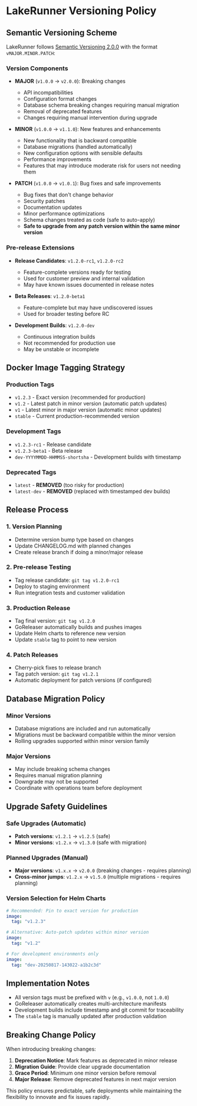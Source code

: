# LakeRunner Versioning Policy

## Semantic Versioning Scheme

LakeRunner follows [Semantic Versioning 2.0.0](https://semver.org/) with the format `vMAJOR.MINOR.PATCH`:

### Version Components

- **MAJOR** (`v1.0.0` → `v2.0.0`): Breaking changes
  - API incompatibilities
  - Configuration format changes
  - Database schema breaking changes requiring manual migration
  - Removal of deprecated features
  - Changes requiring manual intervention during upgrade

- **MINOR** (`v1.0.0` → `v1.1.0`): New features and enhancements
  - New functionality that is backward compatible
  - Database migrations (handled automatically)
  - New configuration options with sensible defaults
  - Performance improvements
  - Features that may introduce moderate risk for users not needing them

- **PATCH** (`v1.0.0` → `v1.0.1`): Bug fixes and safe improvements
  - Bug fixes that don't change behavior
  - Security patches
  - Documentation updates
  - Minor performance optimizations
  - Schema changes treated as code (safe to auto-apply)
  - **Safe to upgrade from any patch version within the same minor version**

### Pre-release Extensions

- **Release Candidates**: `v1.2.0-rc1`, `v1.2.0-rc2`
  - Feature-complete versions ready for testing
  - Used for customer preview and internal validation
  - May have known issues documented in release notes

- **Beta Releases**: `v1.2.0-beta1`
  - Feature-complete but may have undiscovered issues
  - Used for broader testing before RC

- **Development Builds**: `v1.2.0-dev`
  - Continuous integration builds
  - Not recommended for production use
  - May be unstable or incomplete

## Docker Image Tagging Strategy

### Production Tags
- `v1.2.3` - Exact version (recommended for production)
- `v1.2` - Latest patch in minor version (automatic patch updates)
- `v1` - Latest minor in major version (automatic minor updates)
- `stable` - Current production-recommended version

### Development Tags
- `v1.2.3-rc1` - Release candidate
- `v1.2.3-beta1` - Beta release
- `dev-YYYYMMDD-HHMMSS-shortsha` - Development builds with timestamp

### Deprecated Tags
- `latest` - **REMOVED** (too risky for production)
- `latest-dev` - **REMOVED** (replaced with timestamped dev builds)

## Release Process

### 1. Version Planning
- Determine version bump type based on changes
- Update CHANGELOG.md with planned changes
- Create release branch if doing a minor/major release

### 2. Pre-release Testing
- Tag release candidate: `git tag v1.2.0-rc1`
- Deploy to staging environment
- Run integration tests and customer validation

### 3. Production Release
- Tag final version: `git tag v1.2.0`
- GoReleaser automatically builds and pushes images
- Update Helm charts to reference new version
- Update `stable` tag to point to new version

### 4. Patch Releases
- Cherry-pick fixes to release branch
- Tag patch version: `git tag v1.2.1`
- Automatic deployment for patch versions (if configured)

## Database Migration Policy

### Minor Versions
- Database migrations are included and run automatically
- Migrations must be backward compatible within the minor version
- Rolling upgrades supported within minor version family

### Major Versions
- May include breaking schema changes
- Requires manual migration planning
- Downgrade may not be supported
- Coordinate with operations team before deployment

## Upgrade Safety Guidelines

### Safe Upgrades (Automatic)
- **Patch versions**: `v1.2.1` → `v1.2.5` (safe)
- **Minor versions**: `v1.2.x` → `v1.3.0` (safe with migration)

### Planned Upgrades (Manual)
- **Major versions**: `v1.x.x` → `v2.0.0` (breaking changes - requires planning)
- **Cross-minor jumps**: `v1.2.x` → `v1.5.0` (multiple migrations - requires planning)

### Version Selection for Helm Charts
```yaml
# Recommended: Pin to exact version for production
image:
  tag: "v1.2.3"

# Alternative: Auto-patch updates within minor version
image:
  tag: "v1.2"

# For development environments only
image:
  tag: "dev-20250817-143022-a1b2c3d"
```

## Implementation Notes

- All version tags must be prefixed with `v` (e.g., `v1.0.0`, not `1.0.0`)
- GoReleaser automatically creates multi-architecture manifests
- Development builds include timestamp and git commit for traceability
- The `stable` tag is manually updated after production validation

## Breaking Change Policy

When introducing breaking changes:
1. **Deprecation Notice**: Mark features as deprecated in minor release
2. **Migration Guide**: Provide clear upgrade documentation
3. **Grace Period**: Minimum one minor version before removal
4. **Major Release**: Remove deprecated features in next major version

This policy ensures predictable, safe deployments while maintaining the flexibility to innovate and fix issues rapidly.